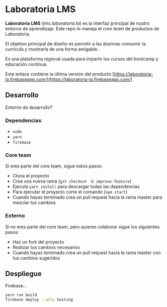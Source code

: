 # Laboratoria LMS

**Laboratoria LMS** (_lms.laboratoria.la_) es la interfaz principal de nustro
entorno de aprendizaje. Este repo lo maneja el _core team_ de productos de
Laboratoria.

El objetivo principal de diseño es permitir a las alumnas consumir la curricula
y mostrarla de una forma amigable.

Es una plataforma regional usada para impartir los cursos del bootcamp y
educación continua.

Este enlace contiene la última versión del producto
[https://laboratoria-la.firebaseapp.com/](https://laboratoria-la.firebaseapp.com/)

## Desarrollo

Entorno de desarrollo?

### Dependencias

* `node`
* `yarn`
* `firebase`

### Core team

Si eres parte del core team, sigue estos pasos:

- Clona el proyecto
- Crea una nueva rama (`git checkout -b improve-feature`)
- Ejecuta `yarn install` para descargar todas las dependencias
- Para ejecutar el proyecto corre el comando (`npm start`)
- Cuando hayas terminado crea un pull request hacia la rama master para mezclar
  tus cambios

### Externo

Si no eres parte del core team, pero quieres colaborar sigue los siguientes
pasos:

- Haz un fork del proyecto
- Realizar tus cambios necesarios
- Cuando hayas terminado crea un pull request hacia la rama master con tus
  cambios sugeridos

## Despliegue

Firebase...

```sh
yarn run build
firebase deploy --only hosting
```
